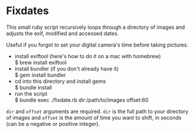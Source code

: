 # Fixdates

This small ruby script recursively loops through a directory of images and
adjusts the exif, modified and accessed dates.

Useful if you forgot to set your digital camera's time before taking pictures.

- install exiftool (here's how to do it on a mac with homebrew)  
    $ brew install exiftool
- install bundler (if you don't already have it)  
    $ gem install bundler
- cd into this directory and install gems  
    $ bundle install
- run the script  
    $ bundle exec ./fixdate.rb dir:/path/to/images offset:60

`dir` and `offset` arguments are required. `dir` is the full path to your
directory of images and `offset` is the amount of time you want to shift, in
seconds (can be a negative or positive integer).
